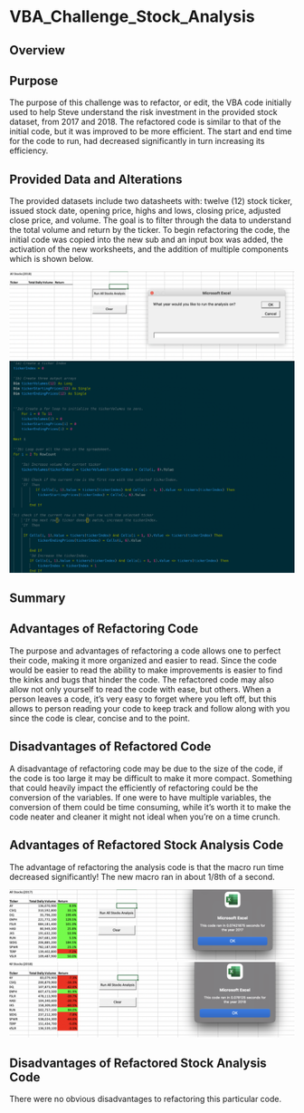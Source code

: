 # VBA_Challenge_Stock_Analysis

## Overview

## Purpose

The purpose of this challenge was to refactor, or edit, the VBA code initially used to help Steve understand the risk investment in the provided stock dataset, from 2017 and 2018. The refactored code is similar to that of the initial code, but it was improved to be more efficient. The start and end time for the code to run, had decreased significantly in turn increasing its efficiency. 


## Provided Data and Alterations

The provided datasets include two datasheets with: twelve (12) stock ticker, issued stock date, opening price, highs and lows, closing price, adjusted close price, and volume. The goal is to filter through the data to understand the total volume and return by the ticker. To begin refactoring the code, the initial code was copied into the new sub and an input box was added, the activation of the new worksheets, and the addition of multiple components which is shown below.

![](resources/InputBox%20.png)
![](resources/Refactored_code.png)

## Summary

## Advantages of Refactoring Code

The purpose and advantages of refactoring a code allows one to perfect their code, making it more organized and easier to read. Since the code would be easier to read the ability to make improvements is easier to find the kinks and bugs that hinder the code. The refactored code may also allow not only yourself to read the code with ease, but others. When a person leaves a code, it’s very easy to forget where you left off, but this allows to person reading your code to keep track and follow along with you since the code is clear, concise and to the point. 

## Disadvantages of Refactored Code

A disadvantage of refactoring code may be due to the size of the code, if the code is too large it may be difficult to make it more compact. Something that could heavily impact the efficiently of refactoring could be the conversion of the variables. If one were to have multiple variables, the conversion of them could be time consuming, while it’s worth it to make the code neater and cleaner it might not ideal when you’re on a time crunch. 

## Advantages of Refactored Stock Analysis Code 

The advantage of refactoring the analysis code is that the macro run time decreased significantly! The new macro ran in about 1/8th of a second.  

![](resources/2017_All_Stocks_Analysis.png)
![](resources/2018_All_Stocks_Analysis.png)

## Disadvantages of Refactored Stock Analysis Code 

There were no obvious disadvantages to refactoring this particular code. 
